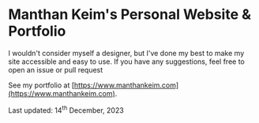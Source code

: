 # Manthan Keim's Personal Website &amp; Portfolio


I wouldn't consider myself a designer, but I've done my best to make my site accessible and easy to use. If you have any suggestions, feel free to open an issue or pull request

See my portfolio at [https://www.manthankeim.com](https://www.manthankeim.com).

Last updated: 14<sup>th</sup> December, 2023
